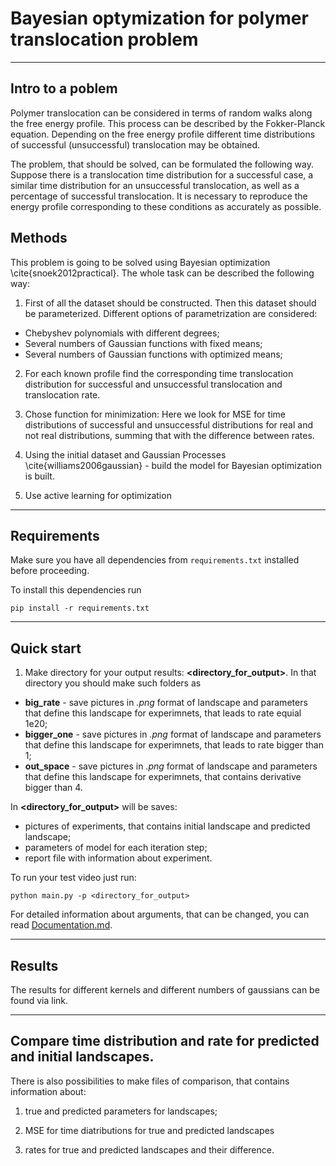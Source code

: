 # Bayesian optymization for polymer translocation problem
-----------------------------------------------------------
## Intro to a poblem
Polymer translocation can be considered in terms of random walks along the free energy profile. This process can be described by the Fokker-Planck equation. Depending on the free energy profile different time distributions of successful (unsuccessful) translocation may be obtained. 


The problem, that should be solved, can be formulated the following way. Suppose there is a translocation time distribution for a successful case, a similar time distribution for an unsuccessful translocation, as well as a percentage of successful translocation. It is necessary to reproduce the energy profile corresponding to these conditions as accurately as possible.

## Methods
This problem is going to be solved using Bayesian optimization \cite{snoek2012practical}. The whole task can be described the following way:

1) First of all the dataset should be constructed. Then this dataset should be parameterized. Different options of parametrization are considered:
 - Chebyshev polynomials with different degrees;
 - Several numbers of Gaussian functions with fixed means;
 - Several numbers of Gaussian functions with optimized means;

2) For each known profile find the corresponding time translocation distribution for successful and unsuccessful translocation and translocation rate.

3) Chose function for minimization: Here we look for MSE for time distributions of successful and unsuccessful distributions for real and not real distributions, summing that with the difference between rates.

4) Using the initial dataset and Gaussian Processes \cite{williams2006gaussian} - build the model for Bayesian optimization is built.

5) Use active learning for optimization

---------------------------------------------------------

## Requirements

Make sure you have all dependencies from `requirements.txt` installed before proceeding. 

To install this dependencies run 

```
pip install -r requirements.txt
```

------------------------------------------------------------
## Quick start

1) Make directory for your output results: **<directory_for_output>**. In that directory you should make such folders as
 
 - **big_rate** - save pictures in *.png* format of landscape and parameters that define this landscape for experimnets, that leads to rate equial 1e20;
 - **bigger_one** - save pictures in *.png* format of landscape and parameters that define this landscape for experimnets, that leads to rate bigger than 1;
 - **out_space** - save pictures in *.png* format of landscape and parameters that define this landscape for experimnets, that contains derivative bigger than 4.

In **<directory_for_output>** will be saves:

 - pictures of experiments, that contains initial landscape and predicted landscape;
 - parameters of model for each iteration step;
 - report file with information about experiment.


To run your test video just run:

```
python main.py -p <directory_for_output>
```

For detailed information about arguments, that can be changed, you can read [Documentation.md]().

-------------------------------------------------------------
## Results

The results for different kernels and different numbers of gaussians can be found via link.

--------------------------------------------------------------

## Compare time distribution and rate for predicted and initial landscapes.

There is also possibilities to make files of comparison, that contains information about:

1) true and predicted parameters for landscapes;
 
2) MSE for time diatributions for true and predicted landscapes

3) rates for true and predicted landscapes and their difference.

